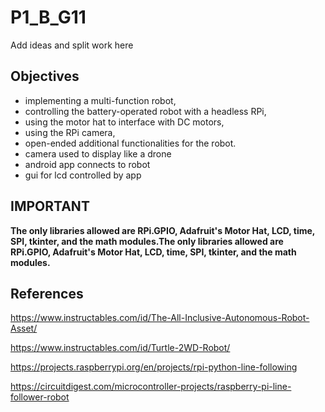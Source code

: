 # P1_B_G11

Add ideas and split work here

## Objectives 
- implementing a multi-function robot,
- controlling the battery-operated robot with a headless RPi,
- using the motor hat to interface with DC motors,
- using the RPi camera,
- open-ended additional functionalities for the robot.
- camera used to display like a drone
- android app connects to robot
- gui for lcd controlled by app

## IMPORTANT
**The only libraries allowed are RPi.GPIO, Adafruit's Motor Hat, LCD, time, SPI, tkinter, and the math modules.The only libraries allowed are RPi.GPIO, Adafruit's Motor Hat, LCD, time, SPI, tkinter, and the math modules.**

## References
https://www.instructables.com/id/The-All-Inclusive-Autonomous-Robot-Asset/

https://www.instructables.com/id/Turtle-2WD-Robot/

https://projects.raspberrypi.org/en/projects/rpi-python-line-following

https://circuitdigest.com/microcontroller-projects/raspberry-pi-line-follower-robot
